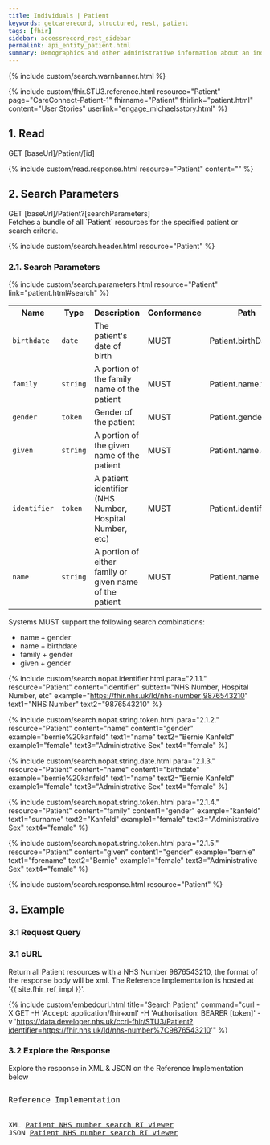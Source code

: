 ```yaml
---
title: Individuals | Patient
keywords: getcarerecord, structured, rest, patient
tags: [fhir]
sidebar: accessrecord_rest_sidebar
permalink: api_entity_patient.html
summary: Demographics and other administrative information about an individual receiving care or other health-related services.
---
```


{% include custom/search.warnbanner.html %}

{% include custom/fhir.STU3.reference.html resource="Patient" page="CareConnect-Patient-1" fhirname="Patient" fhirlink="patient.html" content="User Stories" userlink="engage_michaelsstory.html" %}



## 1. Read ##

<div markdown="span" class="alert alert-success" role="alert">
GET [baseUrl]/Patient/[id]</div>

{% include custom/read.response.html resource="Patient" content="" %}


## 2. Search Parameters ##

<div markdown="span" class="alert alert-success" role="alert">
GET [baseUrl]/Patient?[searchParameters]</div>
Fetches a bundle of all `Patient` resources for the specified patient or search criteria.

{% include custom/search.header.html resource="Patient" %}

### 2.1. Search Parameters ###

{% include custom/search.parameters.html resource="Patient" link="patient.html#search" %}

<table style="min-width:100%;width:100%">
<tr id="clinical">
<th style="width:15%;">Name</th>
<th style="width:10%;">Type</th>
<th style="width:40%;">Description</th>
<th style="width:5%;">Conformance</th>
<th style="width:30%;">Path</th>
</tr>
<!--
<tr>
<td><code class="highlighter-rouge">address-postalcode</code></td>
<td><code class="highlighter-rouge">string</code></td>
<td>A postalCode specified in an address</td>
<td>MAY</td>
<td>Patient.address.postalCode </td>
</tr>
-->
<tr>
<td><code class="highlighter-rouge">birthdate</code></td>
<td><code class="highlighter-rouge">date</code></td>
<td>The patient's date of birth</td>
<td>MUST</td>
<td>Patient.birthDate</td>
</tr>
<!--
<tr>
<td><code class="highlighter-rouge">email</code></td>
<td><code class="highlighter-rouge">token</code></td>
<td>A value in an email contact</td>
<td>MAY</td>
<td>Patient.telecom <br>(system=email)</td>
</tr>
-->
<tr>
<td><code class="highlighter-rouge">family</code></td>
<td><code class="highlighter-rouge">string</code></td>
<td>A portion of the family name of the patient</td>
<td>MUST</td>
<td>Patient.name.family</td>
</tr>
<tr>
<td><code class="highlighter-rouge">gender</code></td>
<td><code class="highlighter-rouge">token </code></td>
<td>Gender of the patient</td>
<td>MUST</td>
<td>Patient.gender</td>
</tr>
<tr>
<td><code class="highlighter-rouge">given</code></td>
<td><code class="highlighter-rouge">string</code></td>
<td>A portion of the given name of the patient</td>
<td>MUST</td>
<td>Patient.name.given</td>
</tr>
<tr>
<td><code class="highlighter-rouge">identifier</code></td>
<td><code class="highlighter-rouge">token</code></td>
<td>A patient identifier (NHS Number, Hospital Number, etc)</td>
<td>MUST</td>
<td>Patient.identifier</td>
</tr>
<tr>
<td><code class="highlighter-rouge">name </code></td>
<td><code class="highlighter-rouge">string </code></td>
<td>A portion of either family or given name of the patient</td>
<td>MUST</td>
<td>Patient.name</td>
</tr>
<!--
<tr>
<td><code class="highlighter-rouge">phone </code></td>
<td><code class="highlighter-rouge">token </code></td>
<td>A value in a phone contact</td>
<td>MAY</td>
<td>Patient.telecom(system=phone)</td>
</tr>
-->
</table>

Systems MUST support the following search combinations:

* name + gender
* name + birthdate
* family + gender
* given + gender



<!--
Client systems SHALL provide at least two parameters of differing types, unless searching on identifier where one parameter is permitted. Systems SHALL support the following search combinations:

* name + gender
* name + birthdate
* family + gender
* given + gender
-->

<!--
| `address` | `string` | An address in any kind of address/part of the patient |  | Practitioner.address |
| `careprovider` | `reference` | Patient's nominated GP | | Patient.careProvider <br>(Practitioner) |
| `organization` | `reference` | The practice at which this person is a patient | | Patient.managingOrganization <br>(Organization) |
| `telecom` | `token` | The value in any kind of telecom details of the patient |  | Patient.telecom |
-->

<!-- include custom/search.nopat.string.html para="2.1.1." resource="Patient" content="address-postalcode"  example="NG10%201ZZ" text1="Post Code" text2="NG10 1ZZ" -->



<!-- include custom/search.nopat.string.html para="2.1.3." resource="Patient" content="email"  example="bernie.kanfeld@chumhum.com" text1="email address" text2="bernie.kanfeld@chumhum.com" % -->

{% include custom/search.nopat.identifier.html para="2.1.1." resource="Patient" content="identifier" subtext="NHS Number, Hospital Number, etc" example="https://fhir.nhs.uk/Id/nhs-number|9876543210" text1="NHS Number" text2="9876543210" %}

{% include custom/search.nopat.string.token.html para="2.1.2." resource="Patient" content="name" content1="gender" example="bernie%20kanfeld" text1="name" text2="Bernie Kanfeld" example1="female" text3="Administrative Sex" text4="female" %}

{% include custom/search.nopat.string.date.html para="2.1.3." resource="Patient" content="name" content1="birthdate" example="bernie%20kanfeld" text1="name" text2="Bernie Kanfeld" example1="female" text3="Administrative Sex" text4="female" %}

{% include custom/search.nopat.string.token.html para="2.1.4." resource="Patient" content="family" content1="gender" example="kanfeld" text1="surname" text2="Kanfeld" example1="female" text3="Administrative Sex" text4="female" %}

{% include custom/search.nopat.string.token.html para="2.1.5." resource="Patient" content="given" content1="gender" example="bernie" text1="forename" text2="Bernie" example1="female" text3="Administrative Sex" text4="female" %}


<!--  include custom/search.nopat.token.html para="2.1.6." resource="Patient" content="gender"  example="female" text1="Administrative Sex" text2="female" -->

<!-- include custom/search.nopat.string.html para="2.1.7." resource="Patient" content="given"  example="bernie" text1="forename" text2="Bernie" -->


<!-- include custom/search.nopat.string.html para="2.1.8." resource="Patient" content="family"  example="kanfeld" text1="surname" text2="Kanfeld" -->

<!-- include custom/search.nopat.date.plus.html para="2.1.7." content="Patient" name="birthdate" -->


<!-- include custom/search.nopat.string.html para="2.1.9." resource="Patient" content="phone"  example="07999123456" text1="phone number" text2="07999 123456" -->

{% include custom/search.response.html resource="Patient"  %}

## 3. Example ##

### 3.1 Request Query ###

<h3 id="32-response-headers">3.1 cURL</h3>

Return all Patient resources with a NHS Number 9876543210, the format of the response body will be xml. The Reference Implementation is hosted at '{{ site.fhir_ref_impl }}'.

{% include custom/embedcurl.html title="Search Patient" command="curl -X GET -H 'Accept: application/fhir+xml' -H 'Authorisation: BEARER [token]' -v 'https://data.developer.nhs.uk/ccri-fhir/STU3/Patient?identifier=https://fhir.nhs.uk/Id/nhs-number%7C9876543210'" %}

<h3 id="32-response-headers">3.2 Explore the Response</h3>

Explore the response in XML & JSON on the Reference Implementation below
<div class="language-http highlighter-rouge">
<pre class="highlight">
<p style="font-size: 110%;">Reference Implementation</p>
XML <a target="_blank" href="{{ site.fhir_ref_impl }}search?serverId=home&pretty=true&resource=Patient&param.0.qualifier=&param.0.0=https%3A%2F%2Ffhir.nhs.uk%2FId%2Fnhs-number&param.0.1=9876543210&param.0.name=identifier&param.0.type=token&sort_by=&sort_direction=&resource-search-limit=&encoding=xml">Patient NHS number search RI viewer</a>
JSON <a target="_blank" href="{{ site.fhir_ref_impl }}search?serverId=home&pretty=true&resource=Patient&param.0.qualifier=&param.0.0=https%3A%2F%2Ffhir.nhs.uk%2FId%2Fnhs-number&param.0.1=9876543210&param.0.name=identifier&param.0.type=token&sort_by=&sort_direction=&resource-search-limit=&encoding=json">Patient NHS number search RI viewer</a>
</pre>
</div>
